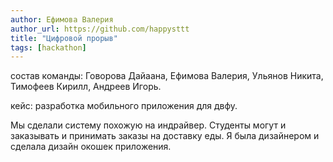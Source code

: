 ```yaml
---
author: Ефимова Валерия
author_url: https://github.com/happysttt
title: "Цифровой прорыв"
tags: [hackathon]
---
```

состав команды: Говорова Дайаана, Ефимова Валерия, Ульянов Никита, Тимофеев Кирилл, Андреев Игорь.

кейс: разработка мобильного приложения для двфу.

Мы сделали систему похожую на индрайвер. Студенты могут и заказывать и принимать заказы на доставку еды. Я была дизайнером и сделала дизайн окошек приложения.
